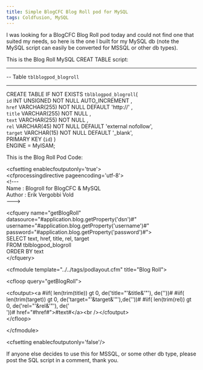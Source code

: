 ```yaml
---
title: Simple BlogCFC Blog Roll pod for MySQL
tags: Coldfusion, MySQL
---
```

I was looking for a BlogCFC Blog Roll pod today and could not find one that suited my needs, so here is the one I built for my MySQL db (note the MySQL script can easily be converted for MSSQL or other db types).

This is the Blog Roll MySQL CREAT TABLE script:

-- -----------------------------------------------------   
-- Table `tblblogpod_blogroll`   
-- -----------------------------------------------------   
CREATE  TABLE IF NOT EXISTS `tblblogpod_blogroll`(   
  `id` INT UNSIGNED NOT NULL AUTO_INCREMENT ,   
  `href` VARCHAR(255) NOT NULL DEFAULT 'http://' ,   
  `title` VARCHAR(255) NOT NULL ,   
  `text` VARCHAR(255) NOT NULL ,   
  `rel` VARCHAR(45) NOT NULL DEFAULT 'external nofollow',  
  `target` VARCHAR(15) NOT NULL DEFAULT '_blank',  
  PRIMARY KEY (`id`) )   
ENGINE = MyISAM;   

This is the Blog Roll Pod Code:

&lt;cfsetting enablecfoutputonly='true'&gt;   
&lt;cfprocessingdirective pageencoding='utf-8'&gt;   
&lt;!---   
   Name : Blogroll for BlogCFC &amp; MySQL   
   Author : Erik Vergobbi Vold   
---&gt;   
   
&lt;cfquery name="getBlogRoll" datasource="#application.blog.getProperty('dsn')#" username="#application.blog.getProperty('username')#" password="#application.blog.getProperty('password')#"&gt;   
SELECT text, href, title, rel, target   
FROM tblblogpod_blogroll   
ORDER BY text   
&lt;/cfquery&gt;  
   
   
&lt;cfmodule template="../../tags/podlayout.cfm" title="Blog Roll"&gt;   
   
&lt;cfloop query="getBlogRoll"&gt;   
   
&lt;cfoutput&gt;&lt;a #iif( len(trim(title)) gt 0, de('title="'&amp;title&amp;'"'), de(''))# #iif( len(trim(target)) gt 0, de('target="'&amp;target&amp;'"'),de(''))# #iif( len(trim(rel)) gt 0, de('rel="'&amp;rel&amp;'"'), de('   
'))# href="#href#"&gt;#text#&lt;/a&gt;&lt;br /&gt;&lt;/cfoutput&gt;   
&lt;/cfloop&gt;   
   
&lt;/cfmodule&gt;   
   
&lt;cfsetting enablecfoutputonly='false'/&gt;   

If anyone else decides to use this for MSSQL, or some other db type, please post the SQL script in a comment, thank you.

